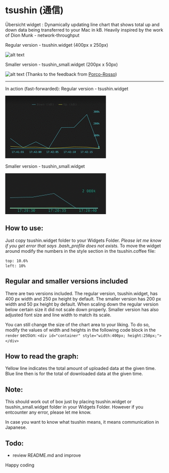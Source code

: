 # tsushin (通信)
Übersicht widget : Dynamically updating line chart that shows total up and down data being transferred to your Mac in kB. Heavily inspired by the work of Dion Munk -  network-throughput

Regular version - tsushin.widget (400px x 250px)

![alt text](screenshot.png "Tsushin")

Smaller version - tsushin_small.widget (200px x 50px)

![alt text](screenshot_small.png "Tsushin small")
(Thanks to the feedback from [Porco-Rosso](https://github.com/Porco-Rosso))

----
In action (fast-forwarded):
Regular version - tsushin.widget

![alt text](tsushin.gif "Tsushin")

Smaller version - tsushin_small.widget

![alt text](tsushin_small.gif "Tsushin small")


## How to use:
Just copy tsushin.widget folder to your Widgets Folder. _Please let me know if you get error that says .bash_profile does not exists._
To move the widget around modify the numbers in the style section in the tsushin.coffee file:
```
top: 10.6%
left: 10%
```

## Regular and smaller versions included
There are two versions included. The regular version, tsushin.widget, has 400 px width and 250 px height by default. The smaller version has 200 px width and 50 px height by default. When scaling down the regular version below certain size it did not scale down properly. Smaller version has also adjusted font size and line width to match its scale.

You can still change the size of the chart area to your liking. To do so, modify the values of width and heights in the following code block in the `render` section:
`<div id="container" style="width:400px; height:250px;"></div>`

## How to read the graph:
Yellow line indicates the total amount of uploaded data at the given time.
Blue line then is for the total of downloaded data at the given time.

## Note:
This should work out of box just by placing tsushin.widget or tsushin_small.widget folder in your Widgets Folder. However if you entcounter any error, please let me know.

In case you want to know what tsushin means, it means communication in Japanese.

## Todo:
- review README.md and improve

Happy coding
